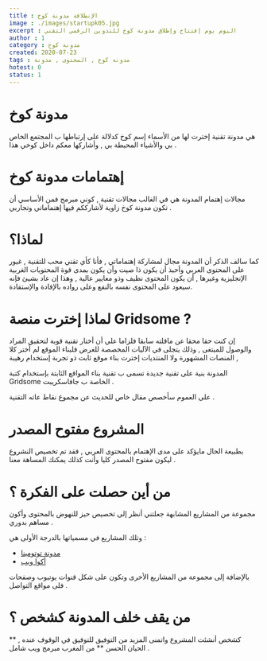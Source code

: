 ```yaml
---
title : الإنطلاقة مدونة كوخ
image : ./images/startupk05.jpg
excerpt : اليوم يوم إفتتاح وإطلاق مدونة كوخ للتدوين الرقمي التقني 
author : 1
category : مدونة كوخ
created: 2020-07-23
tags : مدونة كوخ , المحتوى , مدونة
hotest: 0
status: 1
---
```

# مدونة كوخ
هي مدونة تقنية إخترت لها من الأسماء إسم كوخ كدلالة على إرتباطها ب المجتمع الخاص بي والأشياء المحيطة بي , وأشاركها معكم داخل كوخي هذا .

# إهتمامات مدونة كوخ

مجالات إهتمام المدونة هي في الغالب مجالات تقنية , كوني مبرمج فمن الأساسي أن تكون مدونة كوخ زاوية لأشارككم فيها إهتماماتي وتجاربي .

# لماذا؟

كما سالف الذكر أن المدونة مجال لمشاركة إهتماماتي , فأنا كأي تقني محب للتقنية , غيور على المحتوى العربي وأحبذ أن يكون ذا صيت وأن يكون بمدى قوة المحتويات الغربية الإنجليزية وغيرها , أن يكون المحتوى نظيف وذو معايير عالية , وهذا إن عاد بشيئ فإنه سيعود على المحتوى نفسه بالنفع وعلى رواده بالإفادة والإستفادة.

# لماذا إخترت منصة Gridsome ?

إن كنت حقا محقا عن ماقلته سابقا فلزاما علي أن أختار تقنية قوية لتحقيق المراد والوصول للمبتغى , وذلك يتجلى في الآليات المخصصة للغرض فلبناء الموقع لم أختر كلا المنصات المشهورة ولا المنتديات إخترت بناء موقع ثابت ذو تجربة إستخدام رهيبة , 

المدونة بنية على تقنية جديدة تسمى ب تقنية بناء المواقع الثابتة بإستخدام كتبة Gridsome الخاصة ب جافاسكريبت .

على العموم سأخصص مقال خاص للحديث عن مجموع نقاط عاته التقنية .

# المشروع مفتوح المصدر

بطبيعة الحال مايؤكد على مدى الإهتمام بالمحتوى العربي , فقد تم تخصيص النشروع ليكون مفتوح المصدر كليا وأنت كذلك يمكنك المساهة معنا .

# من أين حصلت على الفكرة ؟

مجموعة من المشاريع المشابهة جعلتني أنظر إلى تخصيص حيز للنهوض بالمحتوى وأكون مساهم بدوري .

وتلك المشاريع في مسمياتها بالدرجة الأولى هي :
- [مدونة توتومينا](https://www.tutomena.com/)
- [أكوا ويب](https://www.aqweeb.com/)

بالإضافة إلى مجموعة من المشاريع الأخرى وتكون على شكل قنوات يوتيوب وصفحات فلى مواقع التواصل .

# من يقف خلف المدونة كشخص ؟

كشخص أنشئت المشروع واتمنى المزيد من التوفيق للتوفيق في الوقوف عنده , ** الحيان الحسن ** من المغرب مبرمج ويب شامل .



